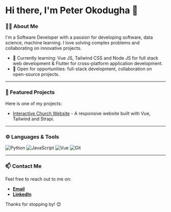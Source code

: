 # Hi there, I'm Peter Okodugha 👋

### 👨‍💻 About Me
I'm a Software Developer with a passion for developing software, data science, machine learning. I love solving complex problems and collaborating on innovative projects.

- 🌱 Currently learning: Vue JS, Tailwind CSS and Node JS for full stack web development & Flutter for cross-platform application development.
- 💼 Open for opportunities: full-stack development, collaboration on open-source projects.

---

### 🚀 Featured Projects
Here is one of my projects:
- [Interactive Church Website](https://github.com/cephas001/foursquare_website) - A responsive website built with Vue, Tailwind and Strapi. 
  
---

### ⚙️ Languages & Tools
![Python](https://img.shields.io/badge/-Python-blue?style=flat)
![JavaScript](https://img.shields.io/badge/-JavaScript-yellow?style=flat)
![Vue](https://img.shields.io/badge/-Vue.js-4FC08D?style=flat&logo=vue.js&logoColor=white)
![Git](https://img.shields.io/badge/-Git-red?style=flat)

---

### 📫 Contact Me
Feel free to reach out to me on:
- [**Email**](mailto:okodughapeter58@gmail.com)
- [**LinkedIn**](https://www.linkedin.com/in/peter-okodugha-28105323a/)

Thanks for stopping by! 😊
